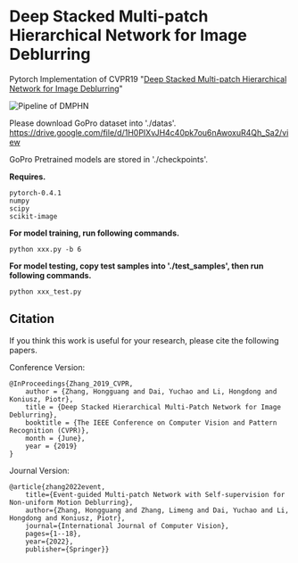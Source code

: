 # Deep Stacked Multi-patch Hierarchical Network for Image Deblurring
Pytorch Implementation of CVPR19 "[Deep Stacked Multi-patch Hierarchical Network for Image Deblurring](https://arxiv.org/pdf/1904.03468.pdf)" <br/>

![Pipeline of DMPHN](./docs/dmphn.png)

Please download GoPro dataset into './datas'. <br/>
https://drive.google.com/file/d/1H0PIXvJH4c40pk7ou6nAwoxuR4Qh_Sa2/view

GoPro Pretrained models are stored in './checkpoints'. 

__Requires.__
```
pytorch-0.4.1
numpy
scipy
scikit-image
```

__For model training, run following commands.__

```
python xxx.py -b 6
```


__For model testing, copy test samples into './test_samples', then run following commands.__

```
python xxx_test.py
```
## Citation
If you think this work is useful for your research, please cite the following papers.

Conference Version:
```
@InProceedings{Zhang_2019_CVPR,
    author = {Zhang, Hongguang and Dai, Yuchao and Li, Hongdong and Koniusz, Piotr},
    title = {Deep Stacked Hierarchical Multi-Patch Network for Image Deblurring},
    booktitle = {The IEEE Conference on Computer Vision and Pattern Recognition (CVPR)},
    month = {June},
    year = {2019}
}
```

Journal Version:
```
@article{zhang2022event,
    title={Event-guided Multi-patch Network with Self-supervision for Non-uniform Motion Deblurring},
    author={Zhang, Hongguang and Zhang, Limeng and Dai, Yuchao and Li, Hongdong and Koniusz, Piotr},
    journal={International Journal of Computer Vision},
    pages={1--18},
    year={2022},
    publisher={Springer}}
```
